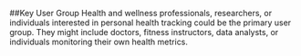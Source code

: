 ##Key User Group
Health and wellness professionals, researchers, or individuals interested in personal health tracking could be the primary user group. They might include doctors, fitness instructors, data analysts, or individuals monitoring their own health metrics.
